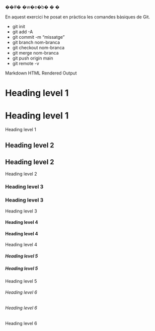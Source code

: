 ��#� �w�e�b�
�
�


En aquest exercici he posat en pràctica les comandes bàsiques de Git.
- git init
- git add -A
- git commit -m “missatge”
- git branch nom-branca
- git checkout nom-branca
- git merge nom-branca
- git push origin main
- git remote -v



Markdown	HTML	Rendered Output
# Heading level 1	<h1>Heading level 1</h1>	 Heading level 1

## Heading level 2	<h2>Heading level 2</h2>	Heading level 2

### Heading level 3	<h3>Heading level 3</h3>	Heading level 3

#### Heading level 4	<h4>Heading level 4</h4>	Heading level 4

##### Heading level 5	<h5>Heading level 5</h5>	Heading level 5

###### Heading level 6	<h6>Heading level 6</h6>	Heading level 6

